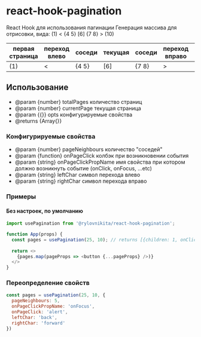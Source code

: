 # react-hook-pagination

React Hook для использования пагинации
Генерация массива для отрисовки, вида:
(1) < {4 5} [6] {7 8} > (10)
 
|первая страница|переход влево|соседи|текущая|соседи|переход вправо|последняя страница|
|---------------|-------------|------|-------|------|--------------|------------------|
| (1)           | <           | {4 5}| [6]   | {7 8}| >            | (10)             |


## Использование

* @param {number} totalPages количество страниц
* @param {number} currentPage текущая страница
* @param {{}} opts конфигурируемые свойства
* @returns {Array{}}

### Конфигурируемые свойства
* @param {number} pageNeighbours количество "соседей" 
* @param {function} onPageClick колбэк при возникновении события
* @param {string} onPageClickPropName имя свойства при котором должно возникнуть событие (onClick, onFocus, ...etc)
* @param {string} leftChar символ перехода влево
* @param {string} rightChar символ перехода вправо


### Примеры

#### Без настроек, по умолчанию
```javascript
import usePagination from '@rylovnikita/react-hook-pagination';

function App(props) {
  const pages = usePagination(25, 10); // returns [{children: 1, onClick: () => console.log(1)}, ...]
  
  return <>
    {pages.map(pageProps => <button {...pageProps} />)}
  </>
}
```

### Переопределение свойств
```javascript
const pages = usePagination(25, 10, {
  pageNeighbours: 5,
  onPageClickPropName: 'onFocus',
  onPageClick: 'alert',
  leftChar: 'back',
  rightChar: 'forward'
})
```
